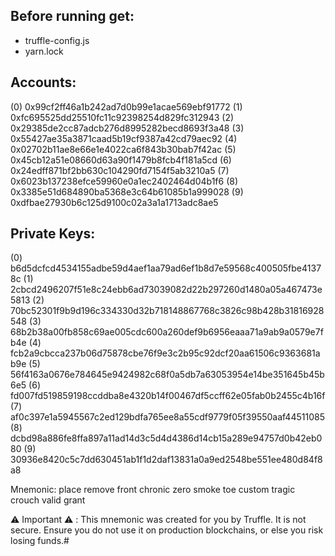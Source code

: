 ## Before running get:
- truffle-config.js
- yarn.lock


## Accounts:
(0) 0x99cf2ff46a1b242ad7d0b99e1acae569ebf91772
(1) 0xfc695525dd25510fc11c92398254d829fc312943
(2) 0x29385de2cc87adcb276d8995282becd8693f3a48
(3) 0x55427ae35a3871caad5b19cf9387a42cd79aec92
(4) 0x02702b11ae8e66e1e4022ca6f843b30bab7f42ac
(5) 0x45cb12a51e08660d63a90f1479b8fcb4f181a5cd
(6) 0x24edff871bf2bb630c104290fd7154f5ab3210a5
(7) 0x6023b137238efce59960e0a1ec2402464d04b1f6
(8) 0x3385e51d684890ba5368e3c64b61085b1a999028
(9) 0xdfbae27930b6c125d9100c02a3a1a1713adc8ae5

## Private Keys:
(0) b6d5dcfcd4534155adbe59d4aef1aa79ad6ef1b8d7e59568c400505fbe41378c
(1) 2cbcd2496207f51e8c24ebb6ad73039082d22b297260d1480a05a467473e5813
(2) 70bc52301f9b9d196c334330d32b718148867768c3826c98b428b31816928548
(3) 68b2b38a00fb858c69ae005cdc600a260def9b6956eaaa71a9ab9a0579e7fb4e
(4) fcb2a9cbcca237b06d75878cbe76f9e3c2b95c92dcf20aa61506c9363681ab9e
(5) 56f4163a0676e784645e9424982c68f0a5db7a63053954e14be351645b45b6e5
(6) fd007fd519859198ccddba8e4320b14f00467df5ccff62e05fab0b2455c4b16f
(7) af0c397e1a5945567c2ed129bdfa765ee8a55cdf9779f05f39550aaf44511085
(8) dcbd98a886fe8ffa897a11ad14d3c5d4d4386d14cb15a289e94757d0b42eb080
(9) 30936e8420c5c7dd630451ab1f1d2daf13831a0a9ed2548be551ee480d84f8a8

Mnemonic: place remove front chronic zero smoke toe custom tragic crouch valid grant

⚠️  Important ⚠️  : This mnemonic was created for you by Truffle. It is not secure.
Ensure you do not use it on production blockchains, or else you risk losing funds.#